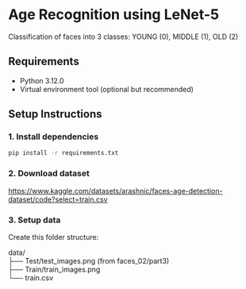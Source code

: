 # Age Recognition using LeNet-5

Classification of faces into 3 classes: YOUNG (0), MIDDLE (1), OLD (2)

## Requirements

- Python 3.12.0
- Virtual environment tool (optional but recommended)

## Setup Instructions

### 1. Install dependencies

```bash
pip install -r requirements.txt
```

### 2. Download dataset

https://www.kaggle.com/datasets/arashnic/faces-age-detection-dataset/code?select=train.csv

### 3. Setup data

Create this folder structure:

data/ \
├── Test/test_images.png (from faces_02/part3) \
├── Train/train_images.png \
└── train.csv 
